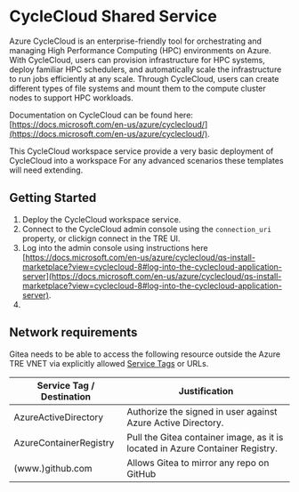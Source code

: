 # CycleCloud Shared Service

Azure CycleCloud is an enterprise-friendly tool for orchestrating and managing High Performance Computing (HPC) environments on Azure. With CycleCloud, users can provision infrastructure for HPC systems, deploy familiar HPC schedulers, and automatically scale the infrastructure to run jobs efficiently at any scale. Through CycleCloud, users can create different types of file systems and mount them to the compute cluster nodes to support HPC workloads.

Documentation on CycleCloud can be found here: [https://docs.microsoft.com/en-us/azure/cyclecloud/](https://docs.microsoft.com/en-us/azure/cyclecloud/).

This CycleCloud workspace service provide a very basic deployment of CycleCloud into a workspace For any advanced scenarios these templates will need extending.

## Getting Started

1. Deploy the CycleCloud workspace service.
2. Connect to the CycleCloud admin console using the `connection_uri` property, or clickign connect in the TRE UI.
3. Log into the admin console using instructions here [https://docs.microsoft.com/en-us/azure/cyclecloud/qs-install-marketplace?view=cyclecloud-8#log-into-the-cyclecloud-application-server](https://docs.microsoft.com/en-us/azure/cyclecloud/qs-install-marketplace?view=cyclecloud-8#log-into-the-cyclecloud-application-server).
4. 

## Network requirements

Gitea needs to be able to access the following resource outside the Azure TRE VNET via explicitly allowed [Service Tags](https://docs.microsoft.com/en-us/azure/virtual-network/service-tags-overview) or URLs.

| Service Tag / Destination | Justification |
| --- | --- |
| AzureActiveDirectory | Authorize the signed in user against Azure Active Directory. |
| AzureContainerRegistry | Pull the Gitea container image, as it is located in Azure Container Registry.  |
| (www.)github.com | Allows Gitea to mirror any repo on GitHub |
